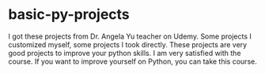# basic-py-projects

I got these projects from Dr. Angela Yu teacher on Udemy. Some projects I customized myself, some projects I took directly.
These projects are very good projects to improve your python skills. I am very satisfied with the course.
If you want to improve yourself on Python, you can take this course. 
